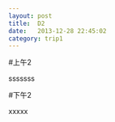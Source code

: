 ```yaml
---
layout: post
title:  D2
date:   2013-12-28 22:45:02
category: trip1
---
```


#上午2

sssssss

#下午2

xxxxx